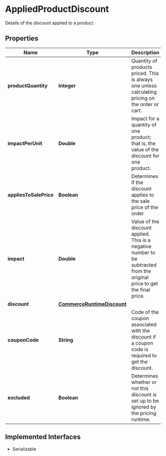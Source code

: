 

# AppliedProductDiscount

Details of the discount applied to a product.

## Properties

| Name | Type | Description | Notes |
|------------ | ------------- | ------------- | -------------|
|**productQuantity** | **Integer** | Quantity of products priced. This is always one unless calculating pricing on the order or cart. |  [optional] |
|**impactPerUnit** | **Double** | Impact for a quantity of one product; that is, the value of the discount for one product. |  [optional] |
|**appliesToSalePrice** | **Boolean** | Determines if the discount applies to the sale price of the order |  [optional] |
|**impact** | **Double** | Value of the discount applied. This is a negative number to be subtracted from the original price to get the final price. |  [optional] |
|**discount** | [**CommerceRuntimeDiscount**](CommerceRuntimeDiscount.md) |  |  [optional] |
|**couponCode** | **String** | Code of the coupon associated with the discount if a coupon code is required to get the discount. |  [optional] |
|**excluded** | **Boolean** | Determines whether or not this discount is set up to be ignored by the pricing runtime. |  [optional] |


## Implemented Interfaces

* Serializable


